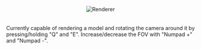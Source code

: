 <div align="center"><img src="https://i.imgur.com/hEHThZa.png" alt="Renderer" align="center"/></div>
<br>
<br>
Currently capable of rendering a model and rotating the camera around it by pressing/holding "Q" and "E". Increase/decrease the FOV with "Numpad +" and "Numpad -".
